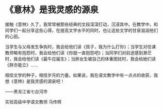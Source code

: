 # 《意林》是我灵感的源泉

接触《意林》久了，我常常被那些经典的文段深深打动，沉浸其中。在教学中，和同学们一起分享这些心得，在提高文字水平的同时，也让这些文学的甘泉滋润他们的心田。

当学生与父母发生争执时，我会给他们读《孩子，我为什么打你》；当学生对任课教师略有抱怨时，我会给他们读《你就一直抱怨吧》；当同学们对前途感到渺茫时，我会给他们读《最牛应届生》；当胖女生被自己的体重困扰时，我会给她们读《胖亦能立》……

相信文学的种子，相信岁月的力量。如果说，我在语文教学中有一点点的收获，我想《意林》是我灵感的源泉吧！

——黑龙江省七台河市

实验高级中学语文教师 马传辉